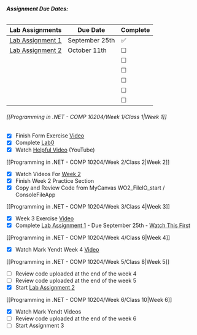 ###### **Assignment Due Dates:**

| **Lab Assignments**                                                                                                          | **Due Date**   | **Complete** |
| ---------------------------------------------------------------------------------------------------------------------------- | -------------- | ------------ |
| [Lab Assignment 1](https://mycanvas.mohawkcollege.ca/courses/107650/pages/lab-assignment-1-fall-2024?module_item_id=5684075) | September 25th | ✅            |
| [Lab Assignment 2](https://mycanvas.mohawkcollege.ca/courses/107650/assignments/960144)                                      | October 11th   | ☐<br>        |
|                                                                                                                              |                | ☐<br>        |
|                                                                                                                              |                | ☐<br>        |
|                                                                                                                              |                | ☐<br>        |
|                                                                                                                              |                | ☐<br>        |
|                                                                                                                              |                | ☐<br>        |

###### [[Programming in .NET - COMP 10204/Week 1/Class 1|Week 1]]

- [x] Finish Form Exercise [Video](https://mycanvas.mohawkcollege.ca/courses/107650/pages/w01-exercise?module_item_id=5684048)
- [x] Complete [Lab0](https://mycanvas.mohawkcollege.ca/courses/107650/pages/lab-assignment-0-fall-2024?module_item_id=5684056)
- [x] Watch [Helpful Video](https://www.youtube.com/watch?v=gfkTfcpWqAY&list=PLTjRvDozrdlz3_FPXwb6lX_HoGXa09Yef) (YouTube)

[[Programming in .NET - COMP 10204/Week 2/Class 2|Week 2]]

- [x] Watch Videos For [Week 2](https://mycanvas.mohawkcollege.ca/courses/107650/pages/w02-exercise?module_item_id=5684063)
- [x] Finish Week 2 Practice Section
- [x] Copy and Review Code from MyCanvas WO2_FileIO_start /  ConsoleFileApp

[[Programming in .NET - COMP 10204/Week 3/Class 4|Week 3]]

- [x] Week 3 Exercise [Video](https://mycanvas.mohawkcollege.ca/courses/107650/pages/w03-exercise?module_item_id=5684082)
- [x] Complete [Lab Assignment 1](https://mycanvas.mohawkcollege.ca/courses/107650/pages/lab-assignment-1-fall-2024?module_item_id=5684075) - Due September 25th - [Watch This First](https://mycanvas.mohawkcollege.ca/courses/107650/discussion_topics/967496)

[[Programming in .NET - COMP 10204/Week 4/Class 6|Week 4]]

- [x] Watch Mark Yendt Week 4 [Video](https://mycanvas.mohawkcollege.ca/courses/107650/pages/w04-exercise?module_item_id=5684097)

[[Programming in .NET - COMP 10204/Week 5/Class 8|Week 5]]

- [ ] Review code uploaded at the end of the week 4
- [ ] Review code uploaded at the end of the week 5
- [x] Start [Lab Assignment 2](https://mycanvas.mohawkcollege.ca/courses/107650/assignments/960144)

[[Programming in .NET - COMP 10204/Week 6/Class 10|Week 6]]

- [x] Watch Mark Yendt Videos 
- [ ] Review code uploaded at the end of the week 6
- [ ] Start Assignment 3